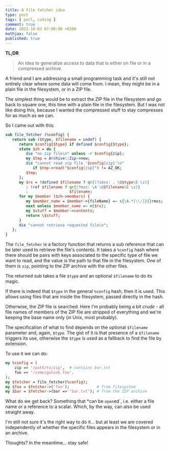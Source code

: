 ```yaml
---
title: A file fetcher idea
type: post
tags: [ perl, coding ]
comment: true
date: 2021-10-03 07:00:00 +0200
mathjax: false
published: true
---
```


**TL;DR**

> An idea to generalize access to data that is either on file or in a
> compressed archive.

A friend and I are addressing a small programming task and it's still
not entirely clear where some data will come from. I mean, they might be
in a plain file in the filesystem, or in a ZIP file.

The simplest thing would be to extract the ZIP file in the filesystem
and go back to square one, this time with a plain file in the
filesystem. But I was not like doing this, because I wanted the
compressed stuff to stay compresses for as much as we can.

So I came out with this:

```perl
sub file_fetcher (%config) {
   return sub ($type, $filename = undef) {
      return $config{$type} if defined $config{$type};
      state $zh = do {
         die "no zip file\n" unless -r $config{zip};
         my $tmp = Archive::Zip->new;
         die "cannot read zip file '$config{zip}'\n"
            if $tmp->read("$config{zip}") != AZ_OK;
         $tmp;
      };
      my $rx = !defined $filename ? qr{(?imxs: . \Q$type\E \z)}
         : !ref $filename ? qr{(?mxs: \A \Q$filename\E \z)}
         :                  $filename;
      for my $member ($zh->members) {
         my $member_name = $member->{fileName} =~ s{\A.*[\\/]}{}rmxs;
         next unless $member_name =~ m{$rx};
         my $stuff = $member->contents;
         return \$stuff;
      }
      die "cannot retrieve requested file\n";
   };
}
```

The `file_fetcher` is a factory function that returns a sub reference
that can be later used to retrieve the file's contents. It takes a
`%config` hash where there should be pairs with keys associated to the
specific type of file we want to read, and the value is the path to that
file in the filesystem. One of them is `zip`, pointing to the ZIP
archive with the other files.

The returned sub takes a file `$type` and an optional `$filename` to do
its magic.

If there is indeed that `$type` in the general `%config` hash, then it
is used. This allows using files that are inside the filesystem, passed
directly in the hash.

Otherwise, the ZIP file is searched. Here I'm probably being a bit
*crude* - all file names of members of the ZIP file are stripped of
everything and we're keeping the base name only (in Unix, most
probably).

The specification of what to find depends on the optional `$filename`
parameter and, again, `$type`. The gist of it is that presence of a
`$filename` triggers its use, otherwise the `$type` is used as a
fallback to find the file by extension.

To use it we can do:

```perl
my %config = (
    zip => '/path/to/zip',  # contains bar.txt
    foo => '/some/galook.foo'.
);
my $fetcher = file_fetcher(%config);
my $foo = $fetcher->('foo');            # from filesystem
my $bar = $fetcher->(bar => 'bar.txt'); # from the ZIP archive
```

What do we get back? Something that *can be `open`ed`, i.e. either a
file name or a reference to a scalar. Which, by the way, can also be
used straight away.

I'm still not sure it's the right way to do it... but at least we are
covered independently of whether the specific files appears in the
filesystem or in an archive.

Thoughts? In the meantime... stay safe!

[Perl]: https://www.perl.org/
[Raku]: https://raku.org/
